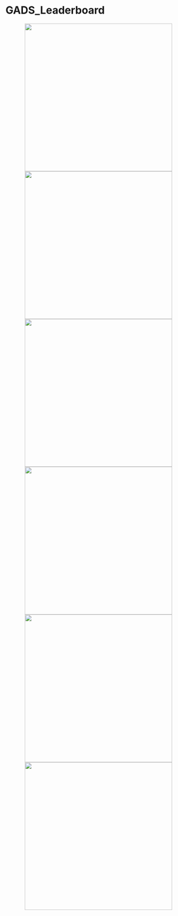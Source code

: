 # GADS_Leaderboard
<div align="center">
    <img src="/art/1.png" width="400px"</img> 
    <img src="/art/2.png" width="400px"</img> 
    <img src="/art/3.png" width="400px"</img> 
    <img src="/art/4.png" width="400px"</img> 
    <img src="/art/5.png" width="400px"</img> 
    <img src="/art/6.png" width="400px"</img> 
	
</div>
